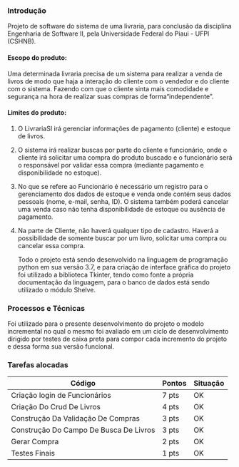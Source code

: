 ### Introdução
Projeto de software do sistema de uma livraria, para conclusão da disciplina Engenharia de Software II, pela Universidade Federal do Piaui - UFPI (CSHNB).
#### Escopo do produto:
Uma determinada livraria precisa de um sistema para realizar a venda de livros de modo que haja a interação do cliente com o vendedor e do cliente com o sistema.
Fazendo com que o cliente sinta mais comodidade e segurança na hora de realizar suas compras de forma“independente”.
#### Limites do produto:
1. O LivrariaSI irá gerenciar informações de pagamento (cliente) e estoque de livros.
2. O sistema irá realizar buscas por parte do cliente e funcionário, onde o cliente irá solicitar uma compra do produto buscado e o funcionário será o responsável por validar essa compra (mediante pagamento e disponibilidade no estoque).
3. No que se refere ao Funcionário é necessário um registro para o gerenciamento dos dados de estoque e venda onde contém seus dados pessoais (nome, e-mail, senha, ID). O sistema também poderá cancelar uma venda caso não tenha disponibilidade de estoque ou ausência de pagamento.
4. Na parte de Cliente, não haverá qualquer tipo de cadastro. Haverá a possibilidade de somente buscar por um livro, solicitar uma compra ou cancelar essa compra.


	Todo o projeto está sendo desenvolvido na linguagem de programação python em sua versão 3.7, e para criação de interface gráfica do projeto foi utilizado a biblioteca Tkinter, tendo como fonte a própria documentação da linguagem, para o banco de dados está sendo utilizado o módulo Shelve.

### Processos e Técnicas
Foi utilizado para o presente desenvolvimento do projeto o modelo incremental no qual o mesmo foi avaliado em um ciclo de desenvolvimento dirigido por testes de caixa preta para compor cada incremento do projeto e dessa forma sua versão funcional.

### Tarefas alocadas
Código  | Pontos| Situação|
------------- | -------------|-------
 Criação login de Funcionários | 7 pts| OK
Criação Do Crud De Livros  | 4 pts | OK
Construção Da Validação De Compras  | 3 pts | OK
Construção Do Campo De Busca De Livros | 3 pts | OK
Gerar Compra  | 2 pts | OK
Testes Finais  | 1 pts | OK
